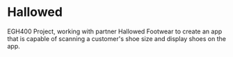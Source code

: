 # Hallowed
EGH400 Project, working with partner Hallowed Footwear to create an app that is capable of scanning a customer's shoe size and display shoes on the app.
